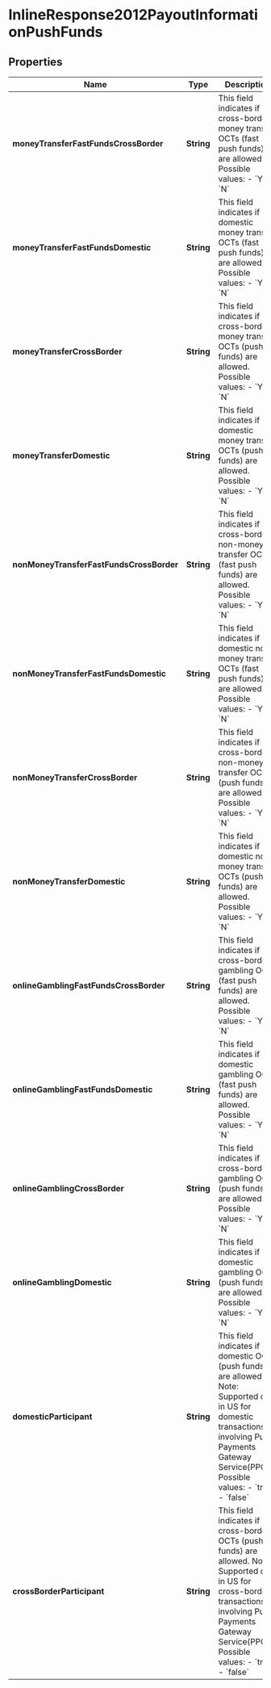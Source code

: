 
# InlineResponse2012PayoutInformationPushFunds

## Properties
Name | Type | Description | Notes
------------ | ------------- | ------------- | -------------
**moneyTransferFastFundsCrossBorder** | **String** | This field indicates if cross-border money transfer OCTs (fast push funds) are allowed. Possible values:   - &#x60;Y&#x60;   - &#x60;N&#x60;  |  [optional]
**moneyTransferFastFundsDomestic** | **String** | This field indicates if domestic money transfer OCTs (fast push funds) are allowed. Possible values:   - &#x60;Y&#x60;   - &#x60;N&#x60;  |  [optional]
**moneyTransferCrossBorder** | **String** | This field indicates if cross-border money transfer OCTs (push funds) are allowed. Possible values:   - &#x60;Y&#x60;   - &#x60;N&#x60;  |  [optional]
**moneyTransferDomestic** | **String** | This field indicates if domestic money transfer OCTs (push funds) are allowed. Possible values:   - &#x60;Y&#x60;   - &#x60;N&#x60;  |  [optional]
**nonMoneyTransferFastFundsCrossBorder** | **String** | This field indicates if cross-border non-money transfer OCTs (fast push funds) are allowed. Possible values:   - &#x60;Y&#x60;   - &#x60;N&#x60;  |  [optional]
**nonMoneyTransferFastFundsDomestic** | **String** | This field indicates if domestic non-money transfer OCTs (fast push funds) are allowed. Possible values:   - &#x60;Y&#x60;   - &#x60;N&#x60;  |  [optional]
**nonMoneyTransferCrossBorder** | **String** | This field indicates if cross-border non-money transfer OCTs (push funds) are allowed. Possible values:   - &#x60;Y&#x60;   - &#x60;N&#x60;  |  [optional]
**nonMoneyTransferDomestic** | **String** | This field indicates if domestic non-money transfer OCTs (push funds) are allowed. Possible values:   - &#x60;Y&#x60;   - &#x60;N&#x60;  |  [optional]
**onlineGamblingFastFundsCrossBorder** | **String** | This field indicates if cross-border gambling OCTs (fast push funds) are allowed. Possible values:   - &#x60;Y&#x60;   - &#x60;N&#x60;  |  [optional]
**onlineGamblingFastFundsDomestic** | **String** | This field indicates if domestic gambling OCTs (fast push funds) are allowed. Possible values:   - &#x60;Y&#x60;   - &#x60;N&#x60;  |  [optional]
**onlineGamblingCrossBorder** | **String** | This field indicates if cross-border gambling OCTs (push funds) are allowed. Possible values:   - &#x60;Y&#x60;   - &#x60;N&#x60;  |  [optional]
**onlineGamblingDomestic** | **String** | This field indicates if domestic gambling OCTs (push funds) are allowed. Possible values:   - &#x60;Y&#x60;   - &#x60;N&#x60;  |  [optional]
**domesticParticipant** | **String** | This field indicates if domestic OCTs (push funds) are allowed. Note: Supported only in US for domestic transactions involving Push Payments Gateway Service(PPGS). Possible values:   - &#x60;true&#x60;   - &#x60;false&#x60;  |  [optional]
**crossBorderParticipant** | **String** | This field indicates if cross-border OCTs (push funds) are allowed. Note: Supported only in US for cross-border transactions involving Push Payments Gateway Service(PPGS). Possible values:   - &#x60;true&#x60;   - &#x60;false&#x60;  |  [optional]




